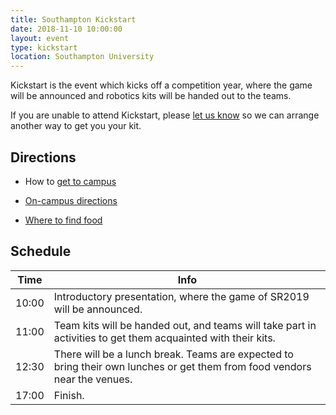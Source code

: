 ```yaml
---
title: Southampton Kickstart
date: 2018-11-10 10:00:00
layout: event
type: kickstart
location: Southampton University
---
```


Kickstart is the event which kicks off a competition year, where the game will
be announced and robotics kits will be handed out to the teams.

If you are unable to attend Kickstart, please [let us know][teams-contact] so we
can arrange another way to get you your kit.

## Directions

* How to [get to campus][soton-campus-directions]

* [On-campus directions][soton-directions]

* [Where to find food][soton-food-map]

## Schedule

| Time  | Info |
|-------|------|
| 10:00 | Introductory presentation, where the game of SR2019 will be announced. |
| 11:00 | Team kits will be handed out, and teams will take part in activities to get them acquainted with their kits. |
| 12:30 | There will be a lunch break. Teams are expected to bring their own lunches or get them from food vendors near the venues. |
| 17:00 | Finish. |

[teams-contact]: mailto:teams@studentrobotics.org
[soton-food-map]: TODO
[soton-directions]: TODO
[soton-campus-directions]: http://www.southampton.ac.uk/about/visit/getting-to-our-campuses.page#highfield
